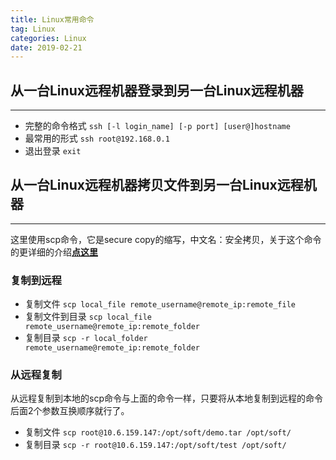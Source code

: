 ```yaml
---
title: Linux常用命令
tag: Linux
categories: Linux
date: 2019-02-21
---
```


## 从一台Linux远程机器登录到另一台Linux远程机器
---
* 完整的命令格式
`ssh [-l login_name] [-p port] [user@]hostname `
* 最常用的形式
`ssh root@192.168.0.1`
* 退出登录
`exit`

## 从一台Linux远程机器拷贝文件到另一台Linux远程机器
---
这里使用scp命令，它是secure copy的缩写，中文名：安全拷贝，关于这个命令的更详细的介绍[**点这里**](https://linuxtools-rst.readthedocs.io/zh_CN/latest/tool/scp.html)
### 复制到远程
* 复制文件
`scp local_file remote_username@remote_ip:remote_file`
* 复制文件到目录
`scp local_file remote_username@remote_ip:remote_folder`
* 复制目录
`scp -r local_folder remote_username@remote_ip:remote_folder`

### 从远程复制
从远程复制到本地的scp命令与上面的命令一样，只要将从本地复制到远程的命令后面2个参数互换顺序就行了。
* 复制文件
`scp root@10.6.159.147:/opt/soft/demo.tar /opt/soft/`
* 复制目录
`scp -r root@10.6.159.147:/opt/soft/test /opt/soft/`
